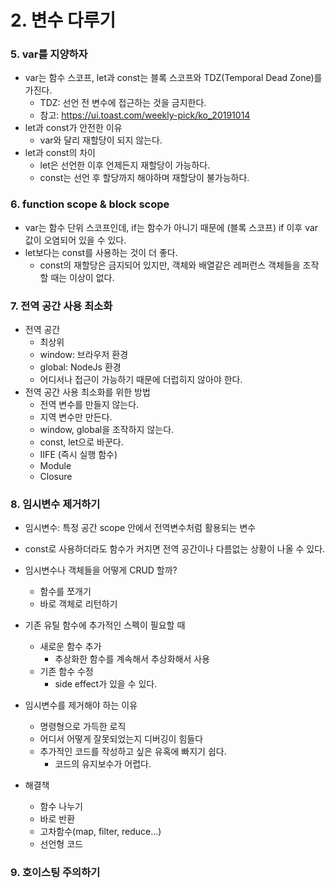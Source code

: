 # 2. 변수 다루기

### 5. var를 지양하자

- var는 함수 스코프, let과 const는 블록 스코프와 TDZ(Temporal Dead Zone)를 가진다.
  - TDZ: 선언 전 변수에 접근하는 것을 금지한다.
  - 참고: https://ui.toast.com/weekly-pick/ko_20191014
- let과 const가 안전한 이유
  - var와 달리 재할당이 되지 않는다.
- let과 const의 차이
  - let은 선언한 이후 언제든지 재할당이 가능하다.
  - const는 선언 후 할당까지 해야하며 재할당이 불가능하다.



### 6. function scope & block scope

- var는 함수 단위 스코프인데, if는 함수가 아니기 때문에 (블록 스코프) if 이후 var 값이 오염되어 있을 수 있다.
- let보다는 const를 사용하는 것이 더 좋다.
  - const의 재할당은 금지되어 있지만, 객체와 배열같은 레퍼런스 객체들을 조작할 때는 이상이 없다.



### 7. 전역 공간 사용 최소화

- 전역 공간
  -  최상위
  - window: 브라우저 환경
  - global: NodeJs 환경
  - 어디서나 접근이 가능하기 때문에 더럽히지 않아야 한다.
- 전역 공간 사용 최소화를 위한 방법
  - 전역 변수를 만들지 않는다.
  - 지역 변수만 만든다.
  - window, global을 조작하지 않는다.
  - const, let으로 바꾼다.
  - IIFE (즉시 실행 함수)
  - Module
  - Closure



### 8. 임시변수 제거하기

- 임시변수: 특정 공간 scope 안에서 전역변수처럼 활용되는 변수
- const로 사용하더라도 함수가 커지면 전역 공간이나 다름없는 상황이 나올 수 있다.
- 임시변수나 객체들을 어떻게 CRUD 할까?
  - 함수를 쪼개기
  - 바로 객체로 리턴하기
- 기존 유틸 함수에 추가적인 스펙이 필요할 때
  - 새로운 함수 추가
    - 추상화한 함수를 계속해서 추상화해서 사용
  - 기존 함수 수정
    - side effect가 있을 수 있다.

- 임시변수를 제거해야 하는 이유
  - 명령형으로 가득한 로직
  - 어디서 어떻게 잘못되었는지 디버깅이 힘들다
  - 추가적인 코드를 작성하고 싶은 유혹에 빠지기 쉽다.
    - 코드의 유지보수가 어렵다.
- 해결책
  - 함수 나누기
  - 바로 반환
  - 고차함수(map, filter, reduce...)
  - 선언형 코드



### 9. 호이스팅 주의하기